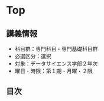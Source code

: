 # Top

## 講義情報

- 科目群：専門科目・専門基礎科目群
- 必選区分：選択
- 対象：データサイエンス学部２年次
- 曜日・時限：第１期・月曜・２限

## 目次

```{tableofcontents}
```
